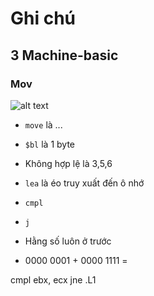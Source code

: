 # Ghi chú

## 3 Machine-basic
### Mov
![alt text](LapTrinhHeThong/LTHT_1.png)

- `move` là ...
- `$bl` là 1 byte
- Không hợp lệ là 3,5,6
- `lea` là éo truy xuất đến ô nhớ
- `cmpl`
- `j`
- Hằng số luôn ở trước

- 0000 0001 + 0000 1111 =



cmpl ebx, ecx
jne .L1



